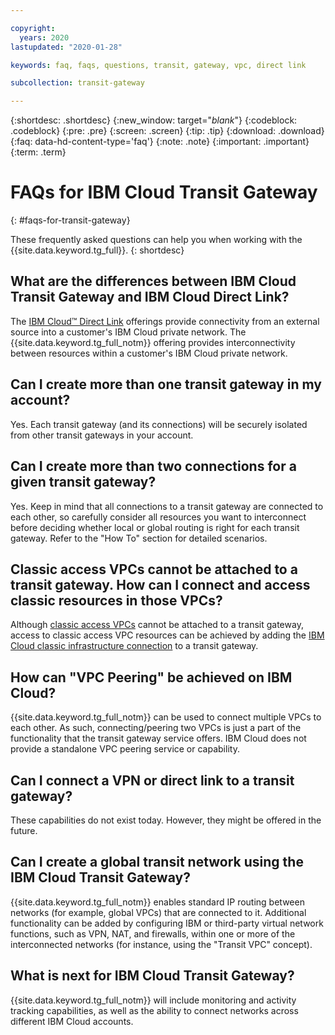 ```yaml
---

copyright:
  years: 2020
lastupdated: "2020-01-28"

keywords: faq, faqs, questions, transit, gateway, vpc, direct link

subcollection: transit-gateway

---
```


{:shortdesc: .shortdesc}
{:new_window: target="_blank_"}
{:codeblock: .codeblock}
{:pre: .pre}
{:screen: .screen}
{:tip: .tip}
{:download: .download}
{:faq: data-hd-content-type='faq'}
{:note: .note}
{:important: .important}
{:term: .term}

# FAQs for IBM Cloud Transit Gateway
{: #faqs-for-transit-gateway}

These frequently asked questions can help you when working with the {{site.data.keyword.tg_full}}.
{: shortdesc}

## What are the differences between IBM Cloud Transit Gateway and IBM Cloud Direct Link?

The [IBM Cloud™ Direct Link](/docs/infrastructure/direct-link?topic=direct-link-overview-of-direct-link-offerings) offerings provide connectivity from an external source into a customer's IBM Cloud private network. The {{site.data.keyword.tg_full_notm}} offering provides interconnectivity between resources within a customer's IBM Cloud private network.

## Can I create more than one transit gateway in my account?

Yes. Each transit gateway (and its connections) will be securely isolated from other transit gateways in your account.

## Can I create more than two connections for a given transit gateway?

Yes. Keep in mind that all connections to a transit gateway are connected to each other, so carefully consider all resources you want to interconnect before deciding whether local or global routing is right for each transit gateway. Refer to the "How To" section for detailed scenarios.

## Classic access VPCs cannot be attached to a transit gateway. How can I connect and access classic resources in those VPCs?

Although [classic access VPCs](/docs/vpc?topic=vpc-setting-up-access-to-classic-infrastructure) cannot be attached to a transit gateway, access to classic access VPC resources can be achieved by adding the [IBM Cloud classic infrastructure connection](/docs/infrastructure/transit-gateway?topic=transit-gateway-connecting-classic-infrastructure-vpcs) to a transit gateway.

## How can "VPC Peering" be achieved on IBM Cloud?

{{site.data.keyword.tg_full_notm}} can be used to connect multiple VPCs to each other. As such, connecting/peering two VPCs is just a part of the functionality that the transit gateway service offers. IBM Cloud does not provide a standalone VPC peering service or capability.

## Can I connect a VPN or direct link to a transit gateway?

These capabilities do not exist today. However, they might be offered in the future.

## Can I create a global transit network using the IBM Cloud Transit Gateway?

{{site.data.keyword.tg_full_notm}} enables standard IP routing between networks (for example, global VPCs) that are connected to it. Additional functionality can be added by configuring IBM or third-party virtual network functions, such as VPN, NAT, and firewalls, within one or more of the interconnected networks (for instance, using the "Transit VPC" concept).

## What is next for IBM Cloud Transit Gateway?

{{site.data.keyword.tg_full_notm}} will include monitoring and activity tracking capabilities, as well as the ability to connect networks across different IBM Cloud accounts.

